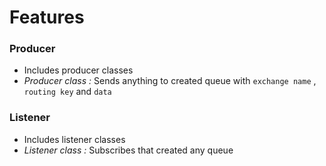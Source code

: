# Features

### Producer
  - Includes producer classes
  - *Producer class :*  Sends anything to created queue with `exchange name` , `routing key` and `data`

### Listener
  - Includes listener classes
  - *Listener class :* Subscribes that created any queue

